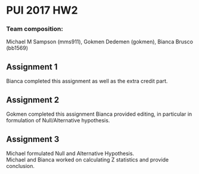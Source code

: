 # PUI 2017 HW2 

### Team composition:

Michael M Sampson (mms911), Gokmen Dedemen (gokmen), Bianca Brusco (bb1569)

## Assignment 1

Bianca completed this assignment as well as the extra credit part. 

## Assignment 2
Gokmen completed this assignment
Bianca provided editing, in particular in formulation of Null/Alternative hypothesis. 


## Assignment 3 
Michael formulated Null and Alternative Hypothesis. <br>
Michael and Bianca worked on calculating Z statistics and provide conclusion.
